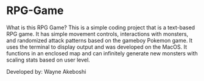 # RPG-Game

What is this RPG Game?
This is a simple coding project that is a text-based RPG game. It has simple movement controls, interactions with monsters, and randomized attack patterns based on the gameboy Pokemon game. It uses the terminal to display output and was developed on the MacOS. It functions in an enclosed map and can infinitely generate new monsters with scaling stats based on user level.

Developed by: Wayne Akeboshi
